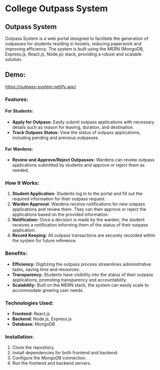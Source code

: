 # College Outpass System

## Outpass System

Outpass System is a web portal designed to facilitate the generation of outpasses for students residing in hostels, reducing paperwork and improving efficiency. The system is built using the MERN (MongoDB, Express.js, React.js, Node.js) stack, providing a robust and scalable solution.

## Demo:

https://outpass-system.netlify.app/

### Features:

#### For Students:
- **Apply for Outpass:** Easily submit outpass applications with necessary details such as reason for leaving, duration, and destination.
- **Track Outpass Status:** View the status of outpass applications, including pending and previous outpasses.

#### For Wardens:
- **Review and Approve/Reject Outpasses:** Wardens can review outpass applications submitted by students and approve or reject them as needed.

### How It Works:
1. **Student Application:** Students log in to the portal and fill out the required information for their outpass request.
2. **Warden Approval:** Wardens receive notifications for new outpass applications and review them. They can then approve or reject the applications based on the provided information.
3. **Notification:** Once a decision is made by the warden, the student receives a notification informing them of the status of their outpass application.
4. **Record Keeping:** All outpass transactions are securely recorded within the system for future reference.

### Benefits:
- **Efficiency:** Digitizing the outpass process streamlines administrative tasks, saving time and resources.
- **Transparency:** Students have visibility into the status of their outpass applications, promoting transparency and accountability.
- **Scalability:** Built on the MERN stack, the system can easily scale to accommodate growing user needs.

### Technologies Used:
- **Frontend:** React.js
- **Backend:** Node.js, Express.js
- **Database:** MongoDB

### Installation:
1. Clone the repository.
2. Install dependencies for both frontend and backend.
3. Configure the MongoDB connection.
4. Run the frontend and backend servers.
